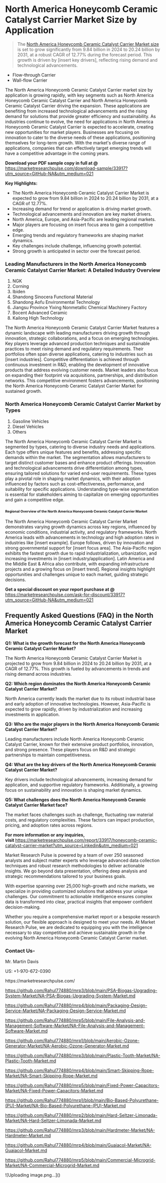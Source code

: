 <h1>North America Honeycomb Ceramic Catalyst Carrier Market&nbsp;Size by Application</h1><blockquote><p>The <a href="https://marketresearchpulse.com/download-sample/33917?utm_source=GitHub-NA&amp;utm_medium=021">North America Honeycomb Ceramic Catalyst Carrier Market size</a> is set to grow significantly from 9.84 billion in 2024 to 20.24 billion by 2031, at a robust CAGR of 12.77% during the forecast period. This growth is driven by [insert key drivers], reflecting rising demand and technological advancements.</p></blockquote><ul><li>Flow-through Carrier<li> Wall-flow Carrier</li></ul><p>The North America Honeycomb Ceramic Catalyst Carrier market size by application is growing rapidly, with key segments such as North America Honeycomb Ceramic Catalyst Carrier and North America Honeycomb Ceramic Catalyst Carrier driving the expansion. These applications are benefiting from increased technological advancements and the rising demand for solutions that provide greater efficiency and sustainability. As industries continue to evolve, the need for applications in North America Honeycomb Ceramic Catalyst Carrier is expected to accelerate, creating new opportunities for market players. Businesses are focusing on innovation to cater to the diverse needs of these applications, positioning themselves for long-term growth. With the market's diverse range of applications, companies that can effectively target emerging trends will have a competitive advantage in the coming years.</p><p><strong>Download your PDF sample copy in full at @ </strong><a href="https://marketresearchpulse.com/download-sample/33917?utm_source=GitHub-NA&amp;utm_medium=021">https://marketresearchpulse.com/download-sample/33917?utm_source=GitHub-NA&amp;utm_medium=021</a></p><p><strong>Key Highlights: </strong></p><ul><li>The North America Honeycomb Ceramic Catalyst Carrier Market is expected to grow from 9.84 billion in 2024 to 20.24 billion by 2031, at a CAGR of 12.77%.</li><li>Increasing demand for trend or application is driving market growth.</li><li>Technological advancements and innovation are key market drivers.</li><li>North America, Europe, and Asia-Pacific are leading regional markets.</li><li>Major players are focusing on insert focus area to gain a competitive edge.</li><li>Emerging trends and regulatory frameworks are shaping market dynamics.</li><li>Key challenges include challenge, influencing growth potential.</li><li>Strong growth is anticipated in sector over the forecast period.</li></ul><h3>Leading Manufacturers in the North America Honeycomb Ceramic Catalyst Carrier Market: A Detailed Industry Overview</h3><ol><li>NGK</li><li>Corning</li><li>Ibiden</li><li>Shandong Sinocera Functional Material</li><li>Shandong Aofu Environmental Technology</li><li>Jiangsu Province Yixing Nonmetallic Chemical Machinery Factory</li><li>Bocent Advanced Ceramic</li><li>Kailong High Technology</li></ol><div class="flex max-w-full flex-col flex-grow"><div class="min-h-8 text-message flex w-full flex-col items-end gap-2 whitespace-normal break-words [.text-message+&amp;]:mt-5" dir="auto" data-message-author-role="assistant" data-message-id="fd8432e4-4910-450d-b182-61b7bfb0a01f" data-message-model-slug="gpt-4o"><div class="flex w-full flex-col gap-1 empty:hidden first:pt-[3px]"><div class="markdown prose w-full break-words dark:prose-invert light"><p>The North America Honeycomb Ceramic Catalyst Carrier Market features a dynamic landscape with leading manufacturers driving growth through innovation, strategic collaborations, and a focus on emerging technologies. Key players leverage advanced production techniques and sustainable practices to meet rising demand and regulatory requirements. Their portfolios often span diverse applications, catering to industries such as [insert industries]. Competitive differentiation is achieved through continuous investment in R&amp;D, enabling the development of innovative products that address evolving customer needs. Market leaders also focus on expanding their footprint via acquisitions, partnerships, and distribution networks. This competitive environment fosters advancements, positioning the North America Honeycomb Ceramic Catalyst Carrier Market for sustained growth.</p></div></div></div></div><h3>North America Honeycomb Ceramic Catalyst Carrier Market by Types</h3><ol><li>Gasoline Vehicles<li> Diesel Vehicles<li> Others</li></ol><div class="flex max-w-full flex-col flex-grow"><div class="min-h-8 text-message flex w-full flex-col items-end gap-2 whitespace-normal break-words [.text-message+&amp;]:mt-5" dir="auto" data-message-author-role="assistant" data-message-id="084470be-0bb7-4664-bddf-5156b4f41249" data-message-model-slug="gpt-4o-mini"><div class="flex w-full flex-col gap-1 empty:hidden first:pt-[3px]"><div class="markdown prose w-full break-words dark:prose-invert light"><p>The North America Honeycomb Ceramic Catalyst Carrier Market is segmented by types, catering to diverse industry needs and applications. Each type offers unique features and benefits, addressing specific demands within the market. The segmentation allows manufacturers to target distinct customer bases and enhance product offerings. Innovation and technological advancements drive differentiation among types, ensuring tailored solutions for varied end-user requirements. These types play a pivotal role in shaping market dynamics, with their adoption influenced by factors such as cost-effectiveness, performance, and suitability for specific applications. Understanding type-wise segmentation is essential for stakeholders aiming to capitalize on emerging opportunities and gain a competitive edge.</p></div></div></div></div><h3><span style="font-size: 11px;">Regional Overview of the North America Honeycomb Ceramic Catalyst Carrier Market</span></h3><div class="flex max-w-full flex-col flex-grow"><div class="min-h-8 text-message flex w-full flex-col items-end gap-2 whitespace-normal break-words [.text-message+&amp;]:mt-5" dir="auto" data-message-author-role="assistant" data-message-id="e9038762-ce64-4e30-91c9-9bd413514231" data-message-model-slug="gpt-4o-mini"><div class="flex w-full flex-col gap-1 empty:hidden first:pt-[3px]"><div class="markdown prose w-full break-words dark:prose-invert light"><p>The North America Honeycomb Ceramic Catalyst Carrier Market demonstrates varying growth dynamics across key regions, influenced by economic conditions, industrial activity, and regulatory frameworks. North America leads with advancements in technology and high adoption rates in industries like [insert example]. Europe follows, driven by innovation and strong governmental support for [insert focus area]. The Asia-Pacific region exhibits the fastest growth due to rapid industrialization, urbanization, and increasing investments in [insert industry/application]. Latin America and the Middle East &amp; Africa also contribute, with expanding infrastructure projects and a growing focus on [insert trend]. Regional insights highlight opportunities and challenges unique to each market, guiding strategic decisions.</p></div></div></div></div><p><strong>Get a special discount on your report purchase at @ </strong><a href="https://marketresearchpulse.com/ask-for-discount/33917?utm_source=GitHub-NA&amp;utm_medium=021">https://marketresearchpulse.com/ask-for-discount/33917?utm_source=GitHub-NA&amp;utm_medium=021</a></p><h2>Frequently Asked Questions (FAQ) in the North America Honeycomb Ceramic Catalyst Carrier Market</h2><p><strong>Q1: What is the growth forecast for the North America Honeycomb Ceramic Catalyst Carrier Market?</strong></p><p>The North America Honeycomb Ceramic Catalyst Carrier Market is projected to grow from 9.84 billion in 2024 to 20.24 billion by 2031, at a CAGR of 12.77%. This growth is fueled by advancements in trends and rising demand across industries.</p><p><strong>Q2: Which region dominates the North America Honeycomb Ceramic Catalyst Carrier Market?</strong></p><p>North America currently leads the market due to its robust industrial base and early adoption of innovative technologies. However, Asia-Pacific is expected to grow rapidly, driven by industrialization and increasing investments in application.</p><p><strong>Q3: Who are the major players in the North America Honeycomb Ceramic Catalyst Carrier Market?</strong></p><p>Leading manufacturers include North America Honeycomb Ceramic Catalyst Carrier, known for their extensive product portfolios, innovation, and strong presence. These players focus on R&amp;D and strategic partnerships to maintain competitiveness.</p><p><strong>Q4: What are the key drivers of the North America Honeycomb Ceramic Catalyst Carrier Market?</strong></p><p>Key drivers include technological advancements, increasing demand for application, and supportive regulatory frameworks. Additionally, a growing focus on sustainability and innovation is shaping market dynamics.</p><p><strong>Q5: What challenges does the North America Honeycomb Ceramic Catalyst Carrier Market face?</strong></p><p>The market faces challenges such as challenge, fluctuating raw material costs, and regulatory complexities. These factors can impact production, pricing, and adoption rates across regions.</p><p><strong>For more information or any inquiries, visit&nbsp;</strong><a href="https://marketresearchpulse.com/report/33917/honeycomb-ceramic-catalyst-carrier-market?utm_source=Linkedin&utm_medium=021">https://marketresearchpulse.com/report/33917/honeycomb-ceramic-catalyst-carrier-market?utm_source=Linkedin&utm_medium=021</a></p><p>Market Research Pulse is powered by a team of over 250 seasoned analysts and subject matter experts who leverage advanced data collection techniques and robust research methodologies to deliver actionable insights. We go beyond data presentation, offering deep analysis and strategic recommendations tailored to your business goals.</p><p>With expertise spanning over 25,000 high-growth and niche markets, we specialize in providing customized solutions that address your unique challenges. Our commitment to actionable intelligence ensures complex data is transformed into clear, practical insights that empower confident decision-making.</p><p>Whether you require a comprehensive market report or a bespoke research solution, our flexible approach is designed to meet your needs. At Market Research Pulse, we are dedicated to equipping you with the intelligence necessary to stay competitive and achieve sustainable growth in the evolving North America Honeycomb Ceramic Catalyst Carrier market.</p><h3><strong>Contact Us-</strong></h3><p>Mr. Martin Davis</p><p>US: +1-970-672-0390</p><p>https://marketresearchpulse.com/</p><p><a href="https://github.com/Rahul774880/mrp3/blob/main/PSA-Biogas-Upgrading-System-Market/NA-PSA-Biogas-Upgrading-System-Market.md">https://github.com/Rahul774880/mrp3/blob/main/PSA-Biogas-Upgrading-System-Market/NA-PSA-Biogas-Upgrading-System-Market.md</a></p><p><a href="https://github.com/Rahul774880/mrp4/blob/main/Packaging-Design-Service-Market/NA-Packaging-Design-Service-Market.md">https://github.com/Rahul774880/mrp4/blob/main/Packaging-Design-Service-Market/NA-Packaging-Design-Service-Market.md</a></p><p><a href="https://github.com/Rahul774880/mrp5/blob/main/File-Analysis-and-Management-Software-Market/NA-File-Analysis-and-Management-Software-Market.md">https://github.com/Rahul774880/mrp5/blob/main/File-Analysis-and-Management-Software-Market/NA-File-Analysis-and-Management-Software-Market.md</a></p><p><a href="https://github.com/Rahul774880/mrp1/blob/main/Aerobic-Ozone-Generator-Market/NA-Aerobic-Ozone-Generator-Market.md">https://github.com/Rahul774880/mrp1/blob/main/Aerobic-Ozone-Generator-Market/NA-Aerobic-Ozone-Generator-Market.md</a></p><p><a href="https://github.com/Rahul774880/mrp3/blob/main/Plastic-Tooth-Market/NA-Plastic-Tooth-Market.md">https://github.com/Rahul774880/mrp3/blob/main/Plastic-Tooth-Market/NA-Plastic-Tooth-Market.md</a></p><p><a href="https://github.com/Rahul774880/mrp4/blob/main/Smart-Skipping-Rope-Market/NA-Smart-Skipping-Rope-Market.md">https://github.com/Rahul774880/mrp4/blob/main/Smart-Skipping-Rope-Market/NA-Smart-Skipping-Rope-Market.md</a></p><p><a href="https://github.com/Rahul774880/mrp5/blob/main/Fixed-Power-Capacitors-Market/NA-Fixed-Power-Capacitors-Market.md">https://github.com/Rahul774880/mrp5/blob/main/Fixed-Power-Capacitors-Market/NA-Fixed-Power-Capacitors-Market.md</a></p><p><a href="https://github.com/Rahul774880/mrp1/blob/main/Bio-Based-Polyurethane-(PU)-Market/NA-Bio-Based-Polyurethane-(PU)-Market.md">https://github.com/Rahul774880/mrp1/blob/main/Bio-Based-Polyurethane-(PU)-Market/NA-Bio-Based-Polyurethane-(PU)-Market.md</a></p><p><a href="https://github.com/Rahul774880/mrp2/blob/main/Hard-Seltzer-Limonada-Market/NA-Hard-Seltzer-Limonada-Market.md">https://github.com/Rahul774880/mrp2/blob/main/Hard-Seltzer-Limonada-Market/NA-Hard-Seltzer-Limonada-Market.md</a></p><p><a href="https://github.com/Rahul774880/mrp3/blob/main/Hardmeter-Market/NA-Hardmeter-Market.md">https://github.com/Rahul774880/mrp3/blob/main/Hardmeter-Market/NA-Hardmeter-Market.md</a></p><p><a href="https://github.com/Rahul774880/mrp4/blob/main/Guaiacol-Market/NA-Guaiacol-Market.md">https://github.com/Rahul774880/mrp4/blob/main/Guaiacol-Market/NA-Guaiacol-Market.md</a></p><p><a href="https://github.com/Rahul774880/mrp5/blob/main/Commercial-Microgrid-Market/NA-Commercial-Microgrid-Market.md">https://github.com/Rahul774880/mrp5/blob/main/Commercial-Microgrid-Market/NA-Commercial-Microgrid-Market.md</a></p>
![Uploading image.png…]()
